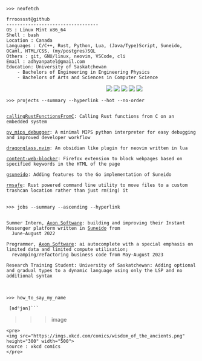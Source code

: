```
>>> neofetch
```

```
frroossst@github
----------------------------------
OS : Linux Mint x86_64
Shell : bash
Location : Canada
Languages : C/C++, Rust, Python, Lua, (Java/Type)Script, Suneido, OCaml, HTML/CSS, (my/postgres)SQL
Others : git, GNU/linux, neovim, VSCode, cli
Email : adhyanpatel@gmail.com
Education: University of Saskatchewan
    - Bachelors of Engineering in Engineering Physics
    - Bachelors of Arts and Sciences in Computer Science
```
<p align="left">
  &nbsp; &nbsp; &nbsp; &nbsp; &nbsp;&nbsp;&nbsp;&nbsp;&nbsp;&nbsp;&nbsp;&nbsp;&nbsp;&nbsp;&nbsp;&nbsp;&nbsp;&nbsp;&nbsp;&nbsp;&nbsp;&nbsp;&nbsp;&nbsp;&nbsp;&nbsp;&nbsp;&nbsp;&nbsp;&nbsp;&nbsp;&nbsp;&nbsp;&nbsp;&nbsp;&nbsp;&nbsp;&nbsp;&nbsp;&nbsp;&nbsp;&nbsp;&nbsp;&nbsp;&nbsp;&nbsp;&nbsp;&nbsp;&nbsp;&nbsp;&nbsp;&nbsp;&nbsp;&nbsp;&nbsp;&nbsp;&nbsp;&nbsp;&nbsp;&nbsp;&nbsp;&nbsp;
  <img src="https://singlecolorimage.com/get/F28FAD/25x20" />
  <img src="https://singlecolorimage.com/get/ABE9B3/25x20" />
  <img src="https://singlecolorimage.com/get/B5E8E0/25x20" />
  <img src="https://singlecolorimage.com/get/96CDFB/25x20" />
  <img src="https://singlecolorimage.com/get/89DCEB/25x20" />
</p>

```
>>> projects --summary --hyperlink --hot --no-order
```
<pre>
<code>
<a href="https://github.com/frroossst/navXE">callingRustFunctionsFromC</a>: Calling Rust functions from C on an embedded system 

<a href="https://github.com/frroossst/py_mips_debugger">py_mips_debugger</a>: A minimal MIPS python interpreter for easy debugging and improved developer workflow 

<a href="https://github.com/frroossst/dragonglass.nvim">dragonglass.nvim</a>: An obsidian like plugin for neovim written in lua 

<a href="https://github.com/frroossst/webpage_content_blocker">content-web-blocker</a>: Firefox extension to block webpages based on specified keywords in the HTML of the page

<a href="https://github.com/frroossst/gsuneido">gsuneido</a>: Adding features to the Go implementation of Suneido

<a href="https://github.com/frroossst/rmsafe">rmsafe</a>: Rust powered command line utility to move files to a custom trashcan location rather than just rm(ing) it
</code>
</pre>

```
>>> jobs --summary --ascending --hyperlink
```
<pre>
<code>
Summer Intern, <a href="https://axonsoftware.com/">Axon Software</a>: building and improving their Instant Messenger platform written in <a href="https://suneido.com/">Suneido</a> from  
  June-August 2022

Programmer, <a href="https://axonsoftware.com/">Axon Software</a>: ai autocomplete with a special emphasis on limited data and limited compute utilisation; 
  revamping/refactoring business code from May-August 2023

Research Training Student: University of Saskatchewan: Adding optional and gradual types to a dynamic language using only the LSP and no additional syntax
<!--
Compiler Engineer, <a href="https://axonsoftware.com/">Axon Software</a>: working on the Go implementation of the Suneido programming language from May-August 2023
-->
</code>
</pre>

```
>>> how_to_say_my_name
```
```
 [ədʱjən]```

```
>>> image
```
<pre>
<img src="https://imgs.xkcd.com/comics/wisdom_of_the_ancients.png" height="300" width="500">
source : xkcd comics
</pre>
